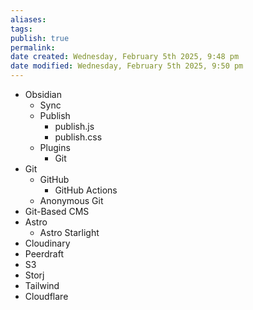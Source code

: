 ```yaml
---
aliases: 
tags: 
publish: true
permalink:
date created: Wednesday, February 5th 2025, 9:48 pm
date modified: Wednesday, February 5th 2025, 9:50 pm
---
```


- Obsidian
	- Sync
	- Publish
		- publish.js
		- publish.css
	- Plugins
		- Git
- Git
	- GitHub
		- GitHub Actions
	- Anonymous Git
- Git-Based CMS
- Astro
	- Astro Starlight
- Cloudinary
- Peerdraft
- S3
- Storj
- Tailwind
- Cloudflare